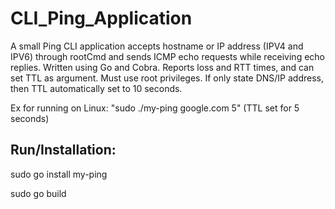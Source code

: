 # CLI_Ping_Application

A small Ping CLI application accepts hostname or IP address (IPV4 and IPV6) through rootCmd and sends ICMP echo requests while receiving echo replies. Written using Go and Cobra. Reports loss and RTT times, and can set TTL as argument. Must use root privileges. If only state DNS/IP address, then TTL automatically set to 10 seconds.

Ex for running on Linux: "sudo ./my-ping google.com 5" (TTL set for 5 seconds)

## Run/Installation:
sudo go install my-ping

sudo go build
